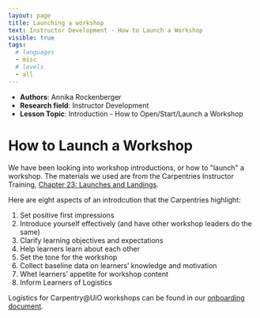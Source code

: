 ```yaml
---
layout: page
title: Launching a workshop
text: Instructor Development - How to Launch a Workshop
visible: true
tags:
  # languages
  - misc
  # levels
  - all
---
```


<!-- change visible to true if you want it on the site -->
<!-- remove any tags listed above that are not relevant -->

 - **Authors**: Annika Rockenberger
 - **Research field**: Instructor Development
 - **Lesson Topic**: Introduction - How to Open/Start/Launch a Workshop

# How to Launch a Workshop

We have been looking into workshop introductions, or how to "launch" a workshop. The materials we used are from the Carpentries Instructor Training, [Chapter 23: Launches and Landings](https://preview.carpentries.org/instructor-training/23-introductions.html).

Here are eight aspects of an introdcution that the Carpentries highlight: 

1. Set positive first impressions
2. Introduce yourself effectively (and have other workshop leaders do the same)
3. Clarify learning objectives and expectations
4. Help learners learn about each other
5. Set the tone for the workshop
6. Collect baseline data on learners’ knowledge and motivation
7. Whet learners’ appetite for workshop content
8. Inform Learners of Logistics

Logistics for Carpentry@UiO workshops can be found in our [onboarding document](https://github.com/uio-carpentry/organisational/blob/master/workshop_operations/onboarding-checklist.md).
